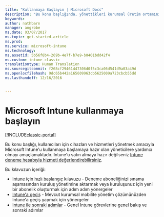 ```yaml
---
title: "Kullanmaya Başlayın | Microsoft Docs"
description: "Bu konu başlığında, yönettikleri kurumsal üretim ortamını Microsoft Intune&quot;a dağıtmaya hazır olan yöneticilere yönergeler sunulmaktadır."
keywords: 
author: nathbarn
manager: angrobe
ms.date: 03/07/2017
ms.topic: get-started-article
ms.prod: 
ms.service: microsoft-intune
ms.technology: 
ms.assetid: 5b56f8b4-269b-4e7f-b7e9-b0401bdd42f4
ms.custom: intune-classic
translationtype: Human Translation
ms.sourcegitcommit: f268cf29461447306d0f5c3ca06d541d9a03a49d
ms.openlocfilehash: 9dc65b442a165609963cb5625009a723cbcb55dd
ms.lasthandoff: 12/16/2016


---
```


# <a name="get-started-with-microsoft-intune"></a>Microsoft Intune kullanmaya başlayın

[!INCLUDE[classic-portal](../includes/classic-portal.md)]

Bu konu başlığı, kullanıcıları için cihazları ve hizmetleri yönetmek amacıyla Microsoft Intune'u kullanmaya başlamaya hazır olan yöneticilere yardımcı olmayı amaçlamaktadır. Intune'u satın almaya hazır değilseniz [Intune deneme hesabıyla hizmeti değerlendirebilirsiniz](https://docs.microsoft.com/intune/understand-explore/get-started-with-a-30-day-trial-of-microsoft-intune).

Bu kılavuzun içeriği:
- [Intune için hızlı başlangıç kılavuzu](start-with-a-paid-subscription-to-microsoft-intune.md) - Deneme aboneliğinizi sınama aşamasından kuruluş yönetimine aktarmak veya kuruluşunuz için yeni bir abonelik oluşturmak için adım adım yönergeler
- [Intune'a geçiş](migrate-to-intune.md) - Mevcut kurumsal mobilite yönetim çözümünüzden Intune'a geçiş yapmak için yönergeler
- [Intune ile sonraki adımlar](prevent-company-data-leaks-from-Office-365-mobile-apps.md) - Genel Intune görevlerine genel bakış ve sonraki adımlar

